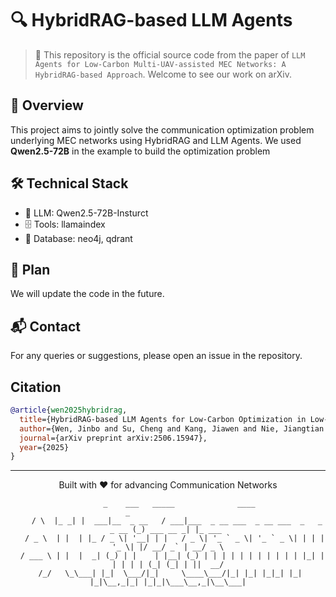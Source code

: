 # 🔍 HybridRAG-based LLM Agents

> 🌟 This repository is the official source code from the paper of 	`LLM Agents for Low-Carbon Multi-UAV-assisted MEC Networks: A HybridRAG-based Approach`. Welcome to see our work on arXiv.

## 🎯 Overview
This project aims to jointly solve the communication optimization problem underlying MEC networks using HybridRAG and LLM Agents. We used **Qwen2.5-72B** in the example to build the optimization problem



## 🛠️ Technical Stack
- 🤖 LLM: Qwen2.5-72B-Insturct
- 🗄️ Tools: llamaindex
- 📝 Database: neo4j, qdrant


## 🤝 Plan
We will update the code in the future.


## 📬 Contact

For any queries or suggestions, please open an issue in the repository.

## Citation

```bibtex
@article{wen2025hybridrag,
  title={HybridRAG-based LLM Agents for Low-Carbon Optimization in Low-Altitude Economy Networks},
  author={Wen, Jinbo and Su, Cheng and Kang, Jiawen and Nie, Jiangtian and Zhang, Yang and Tang, Jianhang and Niyato, Dusit and Yuen, Chau},
  journal={arXiv preprint arXiv:2506.15947},
  year={2025}
}
```

---
<div align="center">
Built with ❤️ for advancing Communication Networks

```
     _    ___   _____              ____                                  _                  
    / \  |_ _| |  ___|__  _ __   / ___|___  _ __ ___  _ __ ___  _   _ _ __ (_) ___ __ _| |_ ___ 
   / _ \  | |  | |_ / _ \| '__| | |   / _ \| '_ ` _ \| '_ ` _ \| | | | '_ \| |/ __/ _` | __/ _ \
  / ___ \ | |  |  _| (_) | |    | |__| (_) | | | | | | | | | | | |_| | | | | | (_| (_| | ||  __/
 /_/   \_\___| |_|  \___/|_|     \____\___/|_| |_| |_|_| |_| |_|\__,_|_| |_|_|\___\__,_|\__\___|
```
</div>
